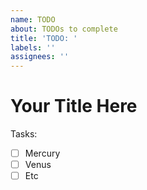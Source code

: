 ```yaml
---
name: TODO
about: TODOs to complete
title: 'TODO: '
labels: ''
assignees: ''
---
```


# Your Title Here

Tasks:

- [ ] Mercury
- [ ] Venus
- [ ] Etc
